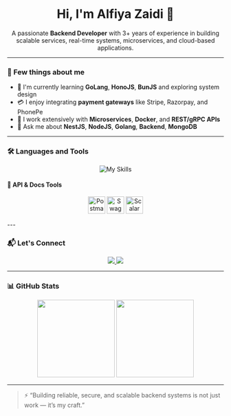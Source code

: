 <h1 align="center">Hi, I'm Alfiya Zaidi 👋</h1>

<p align="center">
A passionate <b>Backend Developer</b> with 3+ years of experience in building scalable services, real-time systems, microservices, and cloud-based applications.
</p>

---

### 🧠 Few things about me

- 🧪 I'm currently learning **GoLang**, **HonoJS**, **BunJS** and exploring system design
- 💳 I enjoy integrating **payment gateways** like Stripe, Razorpay, and PhonePe
- 🔄 I work extensively with **Microservices**, **Docker**, and **REST/gRPC APIs**
- 💬 Ask me about **NestJS**, **NodeJS**, **Golang**, **Backend**, **MongoDB**

---

### 🛠️ Languages and Tools

<p align="center">
  <img src="https://skillicons.dev/icons?i=nodejs,nestjs,express,ts,js,go,docker,postgres,mongodb,prisma,redis,aws,linux,git,github,vscode,postman,html,css" alt="My Skills" />
</p>

#### 🧩 API & Docs Tools

<p align="center">
  <img src="https://cdn.worldvectorlogo.com/logos/postman.svg" height="40" alt="Postman" />
  <img src="https://raw.githubusercontent.com/alfiya-ai/readme-assets/main/swagger.png" height="40" alt="Swagger" />
  <img src="https://avatars.githubusercontent.com/u/301879?s=200&v=4" height="40" alt="Scalar Docs" />
</p>
---

### 📬 Let's Connect

<p align="center">
  <a href="https://www.linkedin.com/in/alfiya-zaidi/">
    <img src="https://img.shields.io/badge/LinkedIn-0A66C2?style=for-the-badge&logo=linkedin&logoColor=white" />
  </a>
  <a href="https://github.com/iamalfi">
    <img src="https://img.shields.io/badge/GitHub-181717?style=for-the-badge&logo=github&logoColor=white" />
  </a>
</p>

---

### 📊 GitHub Stats

<p align="center">
  <img src="https://github-readme-stats.vercel.app/api?username=iamalfi&show_icons=true&theme=radical" height="180" />
  <img src="https://github-readme-stats.vercel.app/api/top-langs/?username=iamalfi&layout=compact&theme=radical" height="180" />
</p>

---

> ⚡ “Building reliable, secure, and scalable backend systems is not just work — it’s my craft.”

